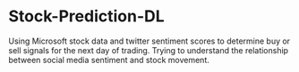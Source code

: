 # Stock-Prediction-DL
Using Microsoft stock data and twitter sentiment scores to determine buy or sell signals for the next day of trading. Trying to understand the relationship between social media sentiment and stock movement. 
